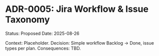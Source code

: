 # ADR-0005: Jira Workflow & Issue Taxonomy

Status: Proposed
Date: 2025-08-26

Context: Placeholder.
Decision: Simple workflow Backlog -> Done, issue types per plan.
Consequences: TBD.
